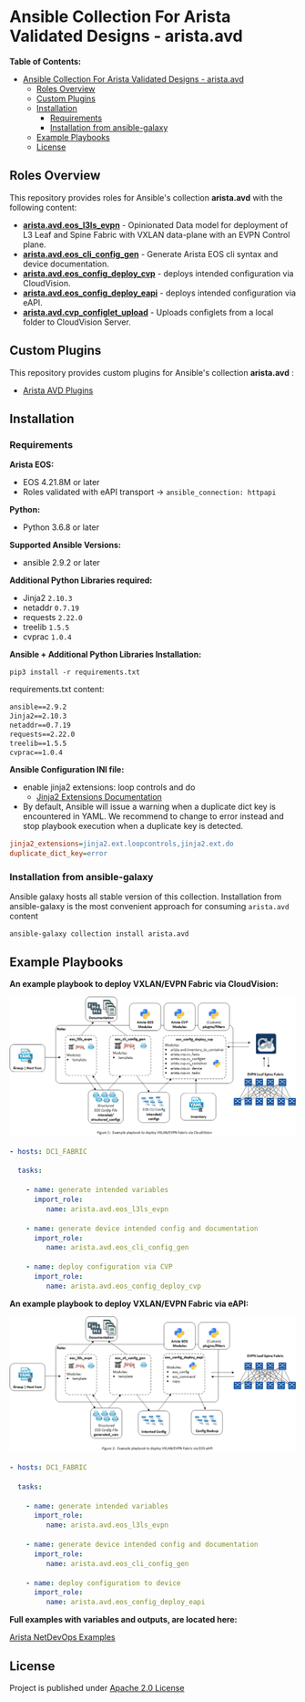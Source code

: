 # Ansible Collection For Arista Validated Designs - arista.avd

**Table of Contents:**

- [Ansible Collection For Arista Validated Designs - arista.avd](#ansible-collection-for-arista-validated-designs---aristaavd)
  - [Roles Overview](#roles-overview)
  - [Custom Plugins](#custom-plugins)
  - [Installation](#installation)
    - [Requirements](#requirements)
    - [Installation from ansible-galaxy](#installation-from-ansible-galaxy)
  - [Example Playbooks](#example-playbooks)
  - [License](#license)

## Roles Overview

This repository provides roles for Ansible's collection __arista.avd__ with the following content:

- [__arista.avd.eos_l3ls_evpn__](roles/eos_l3ls_evpn/README.md) - Opinionated Data model for deployment of L3 Leaf and Spine Fabric with VXLAN data-plane with an EVPN Control plane.
- [__arista.avd.eos_cli_config_gen__](roles/eos_cli_config_gen/README.md) - Generate Arista EOS cli syntax and device documentation.
- [__arista.avd.eos_config_deploy_cvp__](roles/eos_config_deploy_cvp/README.md) - deploys intended configuration via CloudVision.
- [__arista.avd.eos_config_deploy_eapi__](roles/eos_config_deploy_eapi/README.md) - deploys intended configuration via eAPI.
- [__arista.avd.cvp_configlet_upload__](roles/cvp_configlet_upload/README.md) - Uploads configlets from a local folder to CloudVision Server.

## Custom Plugins

This repository provides custom plugins for Ansible's collection __arista.avd__ :

- [Arista AVD Plugins](plugins/README.md)

## Installation

### Requirements

**Arista EOS:**

- EOS 4.21.8M or later
- Roles validated with eAPI transport -> `ansible_connection: httpapi`

**Python:**

- Python 3.6.8 or later

**Supported Ansible Versions:**

- ansible 2.9.2 or later

**Additional Python Libraries required:**

- Jinja2  `2.10.3`
- netaddr `0.7.19`
- requests `2.22.0`
- treelib `1.5.5`
- cvprac `1.0.4`

**Ansible + Additional Python Libraries Installation:**

```shell
pip3 install -r requirements.txt
```

requirements.txt content:

```text
ansible==2.9.2
Jinja2==2.10.3
netaddr==0.7.19
requests==2.22.0
treelib==1.5.5
cvprac==1.0.4
```

**Ansible Configuration INI file:**

- enable jinja2 extensions: loop controls and do
  - [Jinja2 Extensions Documentation](https://svn.python.org/projects/external/Jinja-2.1.1/docs/_build/html/extensions.html)
- By default, Ansible will issue a warning when a duplicate dict key is encountered in YAML. We recommend to change to error instead and stop playbook execution when a duplicate key is detected.

```ini
jinja2_extensions=jinja2.ext.loopcontrols,jinja2.ext.do
duplicate_dict_key=error
```

### Installation from ansible-galaxy

Ansible galaxy hosts all stable version of this collection. Installation from ansible-galaxy is the most convenient approach for consuming `arista.avd` content

```shell
ansible-galaxy collection install arista.avd
```

## Example Playbooks

**An example playbook to deploy VXLAN/EVPN Fabric via CloudVision:**

![Figure 1: Example Playbook CloudVision Deployment](media/figure-1-example-playbook-evpn-deploy-cvp.gif)

```yml
- hosts: DC1_FABRIC

  tasks:

    - name: generate intended variables
      import_role:
         name: arista.avd.eos_l3ls_evpn

    - name: generate device intended config and documentation
      import_role:
         name: arista.avd.eos_cli_config_gen

    - name: deploy configuration via CVP
      import_role:
         name: arista.avd.eos_config_deploy_cvp
```

**An example playbook to deploy VXLAN/EVPN Fabric via eAPI:**

![Figure 2: Example Playbook CloudVision Deployment](media/figure-2-example-playbook-evpn-deploy-eapi.gif)

```yml
- hosts: DC1_FABRIC

  tasks:

    - name: generate intended variables
      import_role:
         name: arista.avd.eos_l3ls_evpn

    - name: generate device intended config and documentation
      import_role:
         name: arista.avd.eos_cli_config_gen

    - name: deploy configuration to device
      import_role:
         name: arista.avd.eos_config_deploy_eapi
```

**Full examples with variables and outputs, are located here:**

[Arista NetDevOps Examples](https://github.com/aristanetworks/netdevops-examples)

## License

Project is published under [Apache 2.0 License](LICENSE)
